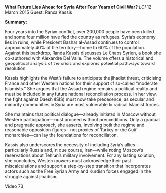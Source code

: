 **What Future Lies Ahead for Syria After Four Years of Civil War?** _LCI_ 12 March 2015 Guest: Randa Kassis

**Summary:**

Four years into the Syrian conflict, over 200,000 people have been killed and some four million have fled the country as refugees. Syria’s economy lies in ruins, while President Bashar al-Assad continues to control approximately 40% of the territory—home to 60% of the population. Against this backdrop, Randa Kassis discusses Le Chaos Syrien, a book she co-authored with Alexandre Del Valle. The volume offers a historical and geopolitical analysis of the crisis and explores potential pathways toward resolution.

Kassis highlights the West’s failure to anticipate the jihadist threat, criticising France and other Western nations for their support of so-called “moderate Islamists.” She argues that the Assad regime remains a political reality and must be included in any future national reconciliation process. In her view, the fight against Daesh (ISIS) must now take precedence, as secular and minority communities in Syria are most vulnerable to radical Islamist forces.

She maintains that political dialogue—already initiated in Moscow without Western participation—must proceed without preconditions. Only a gradual and pragmatic approach, she asserts, involving both the regime and reasonable opposition figures—not proxies of Turkey or the Gulf monarchies—can lay the foundations for reconciliation.

Kassis also underscores the necessity of including Syria’s allies—particularly Russia and, in due course, Iran—while noting Moscow’s reservations about Tehran’s military involvement. For any lasting solution, she concludes, Western powers must acknowledge their past miscalculations and support a step-by-step transition that incorporates actors such as the Free Syrian Army and Kurdish forces engaged in the struggle against jihadism.

Video 73